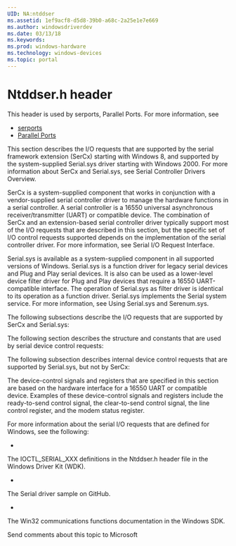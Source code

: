 ```yaml
---
UID: NA:ntddser
ms.assetid: 1ef9acf8-d5d8-39b0-a68c-2a25e1e7e669
ms.author: windowsdriverdev
ms.date: 03/13/18
ms.keywords: 
ms.prod: windows-hardware
ms.technology: windows-devices
ms.topic: portal
---
```


# Ntddser.h header



This header is used by serports, Parallel Ports. For more information, see
- [serports](../_serports/index.md)
- [Parallel Ports](../_parports/index.md)

This section describes the I/O requests that are supported by the serial framework extension (SerCx) starting with Windows 8, and supported by the system-supplied Serial.sys driver starting with Windows 2000. For more information about SerCx and Serial.sys, see Serial Controller Drivers Overview.

SerCx is a system-supplied component that works in conjunction with a vendor-supplied serial controller driver to manage the hardware functions in a serial controller. A serial controller is a 16550 universal asynchronous receiver/transmitter (UART) or compatible device. The combination of SerCx and an extension-based serial controller driver typically support most of the I/O requests that are described in this section, but the specific set of I/O control requests supported depends on the implementation of the serial controller driver. For more information, see Serial I/O Request Interface.

Serial.sys is available as a system-supplied component in all supported versions of Windows. Serial.sys is a function driver for legacy serial devices and Plug and Play serial devices. It is also can be used as a lower-level device filter driver for Plug and Play devices that require a 16550 UART-compatible interface. The operation of Serial.sys as filter driver is identical to its operation as a function driver. Serial.sys implements the Serial system service. For more information, see Using Serial.sys and Serenum.sys.

The following subsections describe the I/O requests that are supported by SerCx and Serial.sys:

The following section describes the structure and constants that are used by serial device control requests:

The following subsection describes internal device control requests that are supported by Serial.sys, but not by SerCx:

The device-control signals and registers that are specified in this section are based on the hardware interface for a 16550 UART or compatible device. Examples of these device-control signals and registers include the ready-to-send control signal, the clear-to-send control signal, the line control register, and the modem status register.

For more information about the serial I/O requests that are defined for Windows, see the following:

- 
The IOCTL_SERIAL_XXX definitions in the Ntddser.h header file in the Windows Driver Kit (WDK).

- 
The Serial driver sample on GitHub.

- 
The Win32 communications functions documentation in the Windows SDK.


Send comments about this topic to Microsoft

